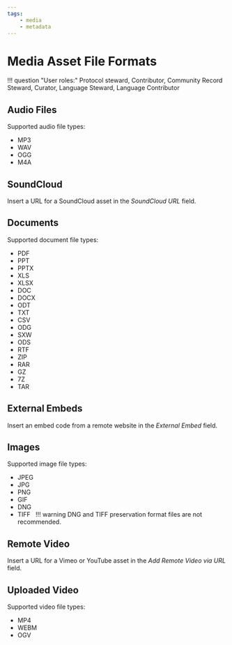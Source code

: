 ```yaml
---
tags:
    - media
    - metadata
---
```

# Media Asset File Formats

!!! question "User roles:"
    Protocol steward, Contributor, Community Record Steward, Curator, Language Steward, Language Contributor

## Audio Files 

Supported audio file types: 

- MP3
- WAV
- OGG
- M4A 

## SoundCloud 

Insert a URL for a SoundCloud asset in the *SoundCloud URL* field.  

## Documents 

Supported document file types: 

- PDF
- PPT
- PPTX
- XLS
- XLSX
- DOC
- DOCX
- ODT
- TXT
- CSV
- ODG
- SXW
- ODS
- RTF
- ZIP
- RAR
- GZ
- 7Z
- TAR 

## External Embeds 

Insert an embed code from a remote website in the *External Embed* field.  

## Images 

Supported image file types: 

- JPEG
- JPG
- PNG
- GIF
- DNG
- TIFF
  
!!! warning 
	DNG and TIFF preservation format files are not recommended. 

## Remote Video 

Insert a URL for a Vimeo or YouTube asset in the *Add Remote Video via URL* field.   

## Uploaded Video 

Supported video file types: 

- MP4
- WEBM
- OGV